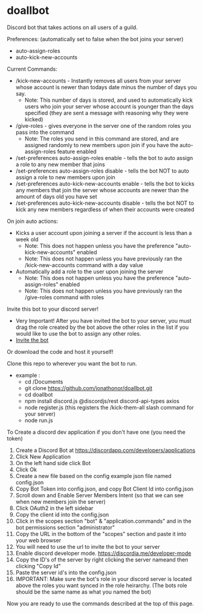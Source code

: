 # doallbot

Discord bot that takes actions on all users of a guild.

Preferences: (automatically set to false when the bot joins your server)

- auto-assign-roles
- auto-kick-new-accounts

Current Commands:
- /kick-new-accounts - Instantly removes all users from your server whose account is newer than todays date minus the number of days you say.
  - Note: This number of days is stored, and used to automatically kick users who join your server whose account is younger than the days specified (they are sent a message with reasoning why they were kicked)
- /give-roles - gives everyone in the server one of the random roles you pass into the command
  - Note: The roles you send in this command are stored, and are assigned randomly to new members upon join if you have the auto-assign-roles feature enabled
- /set-preferences auto-assign-roles enable - tells the bot to auto assign a role to any new member that joins
- /set-preferences auto-assign-roles disable - tells the bot NOT to auto assign a role to new members upon join
- /set-preferences auto-kick-new-accounts enable - tells the bot to kicks any members that join the server whose accounts are newer than the amount of days old you have set
- /set-preferences auto-kick-new-accounts disable - tells the bot NOT to kick any new members regardless of when their accounts were created

On join auto actions:

- Kicks a user account upon joining a server if the account is less than a week old
  - Note: This does not happen unless you have the preference "auto-kick-new-accounts" enabled
  - Note: This does not happen unless you have previously ran the /kick-new-accounts command with a day value
- Automatically add a role to the user upon joining the server
  - Note: This does not happen unless you have the preference "auto-assign-roles" enabled
  - Note: This does not happen unless you have previously ran the /give-roles command with roles

Invite this bot to your discord server!
 - Very Important! After you have invited the bot to your server, you must drag the role created by the bot above the other roles in the list if you would like to use the bot to assign any other roles.
 - [Invite the bot](https://discord.com/oauth2/authorize?client_id=346835148165087233&permissions=8&scope=bot%20applications.commands)

Or download the code and host it yourself!

Clone this repo to wherever you want the bot to run.

- example :
  - cd /Documents
  - git clone https://github.com/jonathonor/doallbot.git
  - cd doallbot
  - npm install discord.js @discordjs/rest discord-api-types axios
  - node register.js (this registers the /kick-them-all slash command for your server)
  - node run.js

To Create a discord dev application if you don't have one (you need the token)

1. Create a Discord Bot at https://discordapp.com/developers/applications
2. Click New Application
3. On the left hand side click Bot
4. Click Ok
5. Create a new file based on the config example json file named config.json
6. Copy Bot Token into config.json, and copy Bot Client Id into config.json
7. Scroll down and Enable Server Members Intent (so that we can see when new members join the server)
8. Click OAuth2 in the left sidebar
9. Copy the client id into the config.json
10. Click in the scopes section "bot" & "application.commands" and in the bot permissions section "administrator"
11. Copy the URL in the bottom of the "scopes" section and paste it into your web browser
12. You will need to use the url to invite the bot to your server
13. Enable discord developer mode. https://discordia.me/developer-mode
14. Copy the ID's of the server by right clicking the server nameand then clicking "Copy Id"
15. Paste the server id's into the config.json
16. IMPORTANT: Make sure the bot's role in your discord server is located above the roles you want synced in the role heirarchy. (The bots role should be the same name as what you named the bot)

Now you are ready to use the commands described at the top of this page.
